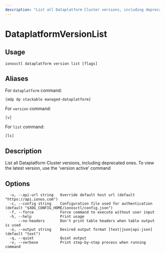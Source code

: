 ```yaml
---
description: "List all Dataplatform Cluster versions, including deprecated ones. To view the latest version, use the 'version active' command"
---
```


# DataplatformVersionList

## Usage

```text
ionosctl dataplatform version list [flags]
```

## Aliases

For `dataplatform` command:

```text
[mdp dp stackable managed-dataplatform]
```

For `version` command:

```text
[v]
```

For `list` command:

```text
[ls]
```

## Description

List all Dataplatform Cluster versions, including deprecated ones. To view the latest version, use the 'version active' command

## Options

```text
  -u, --api-url string   Override default host url (default "https://api.ionos.com")
  -c, --config string    Configuration file used for authentication (default "$XDG_CONFIG_HOME/ionosctl/config.json")
  -f, --force            Force command to execute without user input
  -h, --help             Print usage
      --no-headers       Don't print table headers when table output is used
  -o, --output string    Desired output format [text|json|api-json] (default "text")
  -q, --quiet            Quiet output
  -v, --verbose          Print step-by-step process when running command
```

